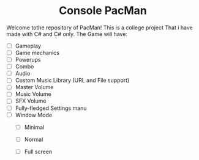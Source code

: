 <h1 align="center">Console PacMan</h1>

Welcome tothe repository of PacMan! This is a college project  That i have made with C# and C# only.
The Game will have:
 - [ ] Gameplay
  - [ ] Game mechanics
  - [ ] Powerups
  - [ ] Combo
 - [ ] Audio
  - [ ] Custom Music Library (URL and File support)
  - [ ] Master Volume
  - [ ] Music Volume
  - [ ] SFX Volume
 - [ ] Fully-fledged Settings manu
  - [ ] Window Mode
    - [ ] Minimal
    - [ ] Normal
    - [ ] Full screen
  
